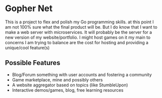 # Gopher Net

This is a project to flex and polish my Go programming skills. at this point I am not 100% sure what the final product will be. But I do know that I
want to make a web server with microservices. It will probably be the server for a new version of my website/portfolio. I might host games on it my main
to concerns I am trying to balance are the cost for hosting and providing a unique/cool feature(s)

## Possible Features

- Blog/Forum something with user accounts and fostering a community
- Game marketplace, mine and possibly others
- A website aggregator based on topics (like StumbleUpon)
- Interactive demos/games, blog, free learning resources
